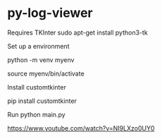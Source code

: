 ﻿# py-log-viewer

Requires TKInter 
sudo apt-get install python3-tk

Set up a environment
  
  python -m venv myenv
  
  source myenv/bin/activate


Install customtkinter 

  pip install customtkinter

Run
python main.py

https://www.youtube.com/watch?v=NI9LXzo0UY0
